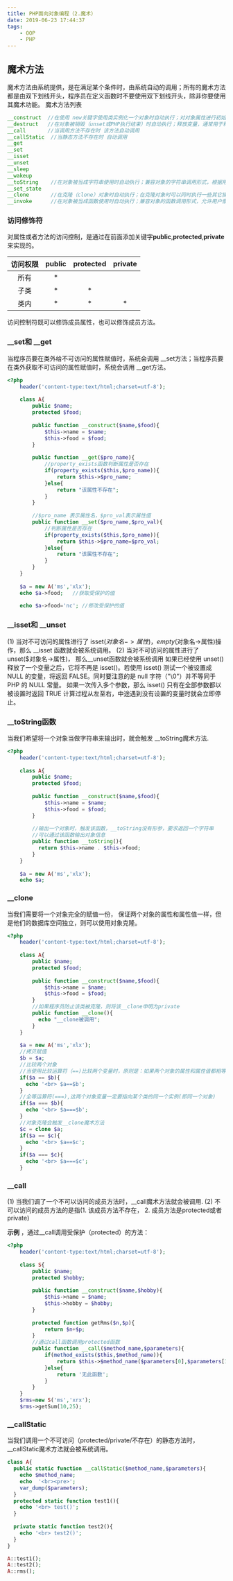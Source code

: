 ```yaml
---
title: PHP面向对象编程（2.魔术）
date: 2019-06-23 17:44:37
tags:
    - OOP
    - PHP
---
```


## 魔术方法
魔术方法由系统提供，是在满足某个条件时，由系统自动的调用；所有的魔术方法都是由双下划线开头，程序员在定义函数时不要使用双下划线开头，除非你要使用其魔术功能。
魔术方法列表
```php
__construct  //在使用 new关键字使用类实例化一个对象时自动执行；对对象属性进行初始化
__destruct   //在对象被销毁（unset或PHP执行结束）时自动执行；释放变量，通常用于释放对象占用的第三方资源
__call       //当调用方法不存在时 该方法自动调用
__callStatic  //当静态方法不存在时 自动调用
__get
__set
__isset
__unset
__sleep
__wakeup
__toString    //在对象被当成字符串使用时自动执行；兼容对象的字符串调用形式，根据用户需求显示出对象的字符串形态
__set_state
__clone       //在克隆（clone）对象时自动执行；在克隆对象时可以同时执行一些其它操作，甚至可以阻止对象被克隆
__invoke      //在对象被当成函数使用时自动执行；兼容对象的函数调用形式，允许用户像使用函数一样使用对象

```
### 访问修饰符
对属性或者方法的访问控制，是通过在前面添加关键字**public**,**protected**,**private**来实现的。

| 访问权限 | public | protected | private |
| :-----: | :-----: | :-----: | :-----: |
| 所有 | * | | |
| 子类 | * | * | |
| 类内 | * | * | * |

访问控制符既可以修饰成员属性，也可以修饰成员方法。

### __set和 __get
当程序员要在类外给不可访问的属性赋值时，系统会调用 __set方法；当程序员要在类外获取不可访问的属性赋值时，系统会调用 __get方法。
```php
<?php
	header('content-type:text/html;charset=utf-8');
	
	class A{
		public $name;
		protected $food;
		
		public function __construct($name,$food){
			$this->name = $name;
			$this->food = $food;
		}
		
		public function __get($pro_name){
			//property_exists函数判断属性是否存在
			if(property_exists($this,$pro_name)){
				return $this->$pro_name;
			}else{
				return "该属性不存在";
			}
		}
		
		//$pro_name 表示属性名，$pro_val表示属性值
		public function __set($pro_name,$pro_val){
			//判断属性是否存在
			if(property_exists($this,$pro_name)){
				return $this->$pro_name=$pro_val;
			}else{
				return "该属性不存在";
			}
		}
	}
	
	$a = new A('ms','xlx');
	echo $a->food;   //获取受保护的值
	
	echo $a->food='nc'; //修改受保护的值
```
###  __isset和 __unset
(1)	当对不可访问的属性进行了 isset($对象名->属性)， empty($对象名->属性)操作，那么 __isset 函数就会被系统调用。
(2)	当对不可访问的属性进行了 unset($对象名->属性)， 那么__unset函数就会被系统调用
如果已经使用 unset() 释放了一个变量之后，它将不再是 isset()。若使用 isset() 测试一个被设置成 NULL 的变量，将返回 FALSE。同时要注意的是 null 字符（"\0"）并不等同于 PHP 的 NULL 常量。
如果一次传入多个参数，那么 isset() 只有在全部参数都以被设置时返回 TRUE 计算过程从左至右，中途遇到没有设置的变量时就会立即停止。  

### __toString函数
当我们希望将一个对象当做字符串来输出时，就会触发 __toString魔术方法.
```php
<?php
	header('content-type:text/html;charset=utf-8');
	
	class A{
		public $name;
		protected $food;
		
		public function __construct($name,$food){
			$this->name = $name;
			$this->food = $food;
		}
		
		//输出一个对象时，触发该函数，__toString没有形参，要求返回一个字符串
		//可以通过该函数输出对象信息
		public function __toString(){
		  return $this->name . $this->food;
		}
	}
	
	$a = new A('ms','xlx');
	echo $a;
```
### __clone
当我们需要将一个对象完全的赋值一份， 保证两个对象的属性和属性值一样，但是他们的数据库空间独立，则可以使用对象克隆。
```php
<?php
	header('content-type:text/html;charset=utf-8');
	
	class A{
		public $name;
		protected $food;
		
		public function __construct($name,$food){
			$this->name = $name;
			$this->food = $food;
		}
		//如果程序员防止该类被克隆，则将该__clone申明为private
		public function __clone(){
		  echo "__clone被调用";
		}
	}
	
	$a = new A('ms','xlx');
    //拷贝赋值
    $b = $a;
    //比较两个对象 
    //当使用比较运算符（==)比较两个变量时，原则是：如果两个对象的属性和属性值都相等，而且是同一个对象的实例，那么两个变量相等
	if($a == $b){
	  echo '<br> $a==$b';
	}
	//全等运算符(===),这两个对象变量一定要指向某个类的同一个实例(即同一个对象)
	if($a === $b){
      echo '<br> $a===$b';
    }
    //对象克隆会触发__clone魔术方法
	$c = clone $a;
	if($a == $c){
      echo '<br> $a==$c';
    }
    if($a === $c){
      echo '<br> $a===$c';
    }
```
### __call
(1)	当我们调了一个不可以访问的成员方法时，__call魔术方法就会被调用.
(2)	不可以访问的成员方法的是指(1. 该成员方法不存在， 2. 成员方法是protected或者 private)

**示例** ，通过__call调用受保护（protected）的方法：
```php
<?php
	header('content-type:text/html;charset=utf-8');
	
	class S{
		public $name;
		protected $hobby;
		
		public function __construct($name,$hobby){
			$this->name = $name;
			$this->hobby = $hobby;
		}
		
		protected function getRms($n,$p){
			return $n+$p;
		}
		//通过call函数调用protected函数
		public function __call($method_name,$parameters){
			if(method_exists($this,$method_name)){
				return $this->$method_name($parameters[0],$parameters[1]);
			}else{
				return '无此函数';
			}
		}
	}
	$rms=new S('ms','xrx');
	$rms->getSum(10,25);
```

### __callStatic
当我们调用一个不可访问（protected/private/不存在）的静态方法时，__callStatic魔术方法就会被系统调用。
```php
class A{
  public static function __callStatic($method_name,$parameters){
    echo $method_name;
    echo  '<br><pre>';
    var_dump($parameters);
  }
  protected static function test1(){
    echo '<br> test()';
  }
  
  private static function test2(){
    echo '<br> test2()';
  }
}

A::test1();
A::test2();
A::rms();
```







